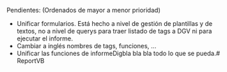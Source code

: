 Pendientes:
(Ordenados de mayor a menor prioridad)

- Unificar formularios. Está hecho a nivel de gestión de plantillas y de textos, no a nivel de querys para traer listado de tags a DGV ni para ejecutar el informe.
- Cambiar a inglés nombres de tags, funciones, ...
- Unificar las funciones de informeDigbla bla bla todo lo que se pueda.#   R e p o r t V B  
 